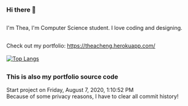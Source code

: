 ### Hi there 👋
##
I'm Thea, I'm Computer Science student. I love coding and designing.

##

Check out my portfolio: https://theacheng.herokuapp.com/
<br><br>
[![Top Langs](https://github-readme-stats.vercel.app/api/top-langs/?username=theacheng&layout=compact)](https://github.com/theacheng)

##

<h3>This is also my portfolio source code</h3>
Start project on ‎Friday, ‎August ‎7, ‎2020, ‏‎1:10:52 PM <br>
Because of some privacy reasons, I have to clear all commit history!